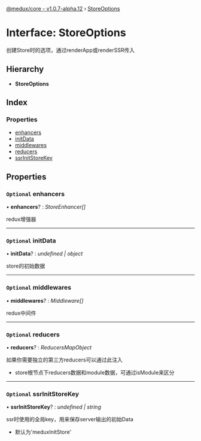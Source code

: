 [@medux/core - v1.0.7-alpha.12](../README.md) › [StoreOptions](storeoptions.md)

# Interface: StoreOptions

创建Store时的选项，通过renderApp或renderSSR传入

## Hierarchy

* **StoreOptions**

## Index

### Properties

* [enhancers](storeoptions.md#optional-enhancers)
* [initData](storeoptions.md#optional-initdata)
* [middlewares](storeoptions.md#optional-middlewares)
* [reducers](storeoptions.md#optional-reducers)
* [ssrInitStoreKey](storeoptions.md#optional-ssrinitstorekey)

## Properties

### `Optional` enhancers

• **enhancers**? : *StoreEnhancer[]*

redux增强器

___

### `Optional` initData

• **initData**? : *undefined | object*

store的初始数据

___

### `Optional` middlewares

• **middlewares**? : *Middleware[]*

redux中间件

___

### `Optional` reducers

• **reducers**? : *ReducersMapObject*

如果你需要独立的第三方reducers可以通过此注入
- store根节点下reducers数据和module数据，可通过isModule来区分

___

### `Optional` ssrInitStoreKey

• **ssrInitStoreKey**? : *undefined | string*

ssr时使用的全局key，用来保存server输出的初始Data
- 默认为'meduxInitStore'
